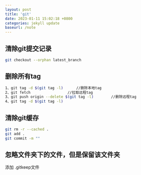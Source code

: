 ```yaml
---
layout: post
title: 'git'
date: 2023-01-11 15:02:18 +0800
categories: jekyll update
baseurl: /note
---
```



## 清除git提交记录

```sh
git checkout --orphan latest_branch
```

## 删除所有tag

```sh
1、git tag -d $(git tag -l)      //删除本地tag
2、git fetch                 //拉取远程tag
3、git push origin --delete $(git tag -l)        //删除远程tag
4、git tag -d $(git tag -l)  
```

## 清除git缓存

```sh
git rm -r --cached .
git add .
git commit -m ""
```
## 忽略文件夹下的文件，但是保留该文件夹
添加 .gitkeep文件